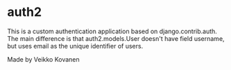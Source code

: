 # auth2

This is a custom authentication application based on django.contrib.auth. The main difference is that auth2.models.User doesn't have field username, but uses email as the unique identifier of users.

Made by Veikko Kovanen
